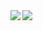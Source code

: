 <a href="https://github.com/anuraghazra/github-readme-stats">
  <img align="left" src="https://github-readme-stats.vercel.app/api?username=TeddyGlass&count_private=true&show_icons=true" />
</a>
<a href="https://github.com/anuraghazra/github-readme-stats">
  <img align="left" src="https://github-readme-stats.vercel.app/api/top-langs/?username=TeddyGlass" />
</a>
<!--
**TeddyGlass/TeddyGlass** is a ✨ _special_ ✨ repository because its `README.md` (this file) appears on your GitHub profile.
